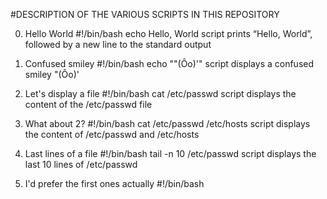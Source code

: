#DESCRIPTION OF THE VARIOUS SCRIPTS IN THIS REPOSITORY

0. Hello World
#!/bin/bash
echo Hello, World
script prints “Hello, World”, followed by a new line to the standard output

1. Confused smiley
#!/bin/bash
echo "\"(Ôo)'"
script displays a confused smiley "(Ôo)'

2. Let's display a file
#!/bin/bash
cat /etc/passwd
script displays the content of the /etc/passwd file

3. What about 2?
#!/bin/bash
cat /etc/passwd /etc/hosts
script displays the content of /etc/passwd and /etc/hosts

4. Last lines of a file
#!/bin/bash
tail -n 10 /etc/passwd
script displays the last 10 lines of /etc/passwd

5. I'd prefer the first ones actually
#!/bin/bash




